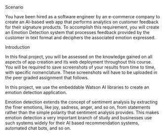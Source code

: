 Scenario

You have been hired as a software engineer by an e-commerce company to create an AI-based web app that performs analytics on customer feedback for their signature products. To accomplish this requirement, you will create an 
Emotion Detection system that processes feedback provided by the customer in text format and deciphers the associated emotion expressed.

Introduction

In this final project, you will be assessed on the knowledge gained on all aspects of app creation and its web deployment throughout this course. You will be required to save screenshots of your results from time to time, with specific nomenclature. These screenshots will have to be uploaded in the peer graded assignment that follows.

In this project, we use the embeddable Watson AI libraries to create an emotion detection application.

Emotion detection extends the concept of sentiment analysis by extracting the finer emotions, like joy, sadness, anger, and so on, from statements rather than the simple polarity that sentiment analysis provides. This makes emotion detection a very important branch of study and businesses use such systems widely for their AI based recommendation systems, automated chat bots, and so on.
